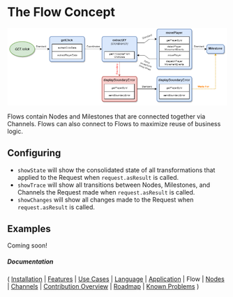 # The Flow Concept

![Flow](images/Flow.png)

Flows contain Nodes and Milestones that are connected together via Channels. Flows can also connect to Flows to maximize reuse of business logic.

## Configuring

* `showState` will show the consolidated state of all transformations that applied to the Request when `request.asResult` is called.
* `showTrace` will show all transitions between Nodes, Milestones, and Channels the Request made when `request.asResult` is called.
* `showChanges` will show all changes made to the Request when `request.asResult` is called.

## Examples

Coming soon!

##### Documentation

( 
[Installation](01-installation.md) | 
[Features](02-features.md) | 
[Use Cases](03-use-cases.md) | 
[Language](04-language.md) | 
[Application](05-application.md) | 
Flow | 
[Nodes](07-nodes.md) | 
[Channels](08-channels.md) | 
[Contribution Overview](09-contribution.md) | 
[Roadmap](10-roadmap.md) | 
[Known Problems](11-known-problems.md)
)
